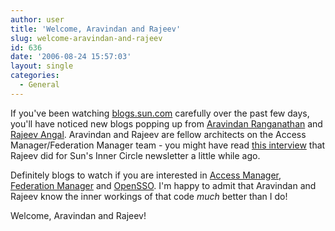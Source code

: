 ```yaml
---
author: user
title: 'Welcome, Aravindan and Rajeev'
slug: welcome-aravindan-and-rajeev
id: 636
date: '2006-08-24 15:57:03'
layout: single
categories:
  - General
---
```


If you've been watching [blogs.sun.com](http://blogs.sun.com/) carefully over the past few days, you'll have noticed new blogs popping up from [Aravindan Ranganathan](http://blogs.sun.com/aravind) and [Rajeev Angal](http://blogs.sun.com/rangal). Aravindan and Rajeev are fellow architects on the Access Manager/Federation Manager team - you might have read [this interview](http://blog.superpat.com/2006/03/30/transcending-boundaries-with-federated-identity/) that Rajeev did for Sun's Inner Circle newsletter a little while ago.

Definitely blogs to watch if you are interested in [Access Manager](http://www.sun.com/software/products/access_mgr/index.xml), [Federation Manager](http://www.sun.com/software/products/federation_mgr/index.xml) and [OpenSSO](https://opensso.dev.java.net/). I'm happy to admit that Aravindan and Rajeev know the inner workings of that code _much_ better than I do!

Welcome, Aravindan and Rajeev!